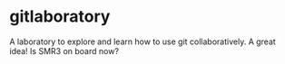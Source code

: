 # gitlaboratory
A laboratory to explore and learn how to use git collaboratively.
A great idea!
Is SMR3 on board now?
